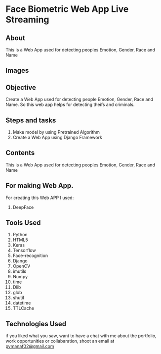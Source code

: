 # Face Biometric Web App Live Streaming


## About

This is a Web App used  for detecting peoples Emotion, Gender, Race and Name

## Images

## Objective

Create a Web App used  for detecting people  Emotion, Gender, Race and Name. So this web app helps for detecting  theifs and criminals.
## Steps and tasks

1. Make model by using Pretrained Algorithm
2. Create a Web App using Django Framework

## Contents

 This is a Web App used for detecting peoples  Emotion, Gender, Race and Name 

## For making Web App.

For creating this Web APP I used:

1. DeepFace

## Tools Used

1. Python
2. HTML5
3. Keras
4. Tensorflow
5. Face-recognition
6. Django
7. OpenCV
8. imutils
9. Numpy
10. time
11. Dlib
12. glob
13. shutil
14. datetime
15. TTLCache


## Technologies Used

if you liked what you saw, want to have a chat with me about the portfolio, work opportunities or collabaration, shoot an email at pvmanaf02@gmail.com
